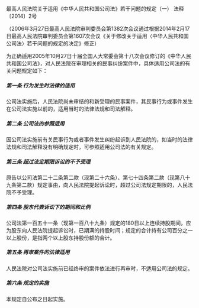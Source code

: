 最高人民法院关于适用《中华人民共和国公司法》若干问题的规定（一）  法释〔2014〕2号

（2006年3月27日最高人民法院审判委员会第1382次会议通过根据2014年2月17日最高人民法院审判委员会第1607次会议《关于修改关于适用〈中华人民共和国公司法〉若干问题的规定的决定》修正）

为正确适用2005年10月27日十届全国人大常委会第十八次会议修订的《中华人民共和国公司法》，对人民法院在审理相关的民事纠纷案件中，具体适用公司法的有关问题规定如下：

##### 第一条  行为发生时法律的适用
公司法实施后，人民法院尚未审结的和新受理的民事案件，其民事行为或事件发生在公司法实施以前的，适用当时的法律法规和司法解释。

##### 第二条  公司法的参照适用
因公司法实施前有关民事行为或者事件发生纠纷起诉到人民法院的，如当时的法律法规和司法解释没有明确规定时，可参照适用公司法的有关规定。

##### 第三条  超过法定期限诉讼的不予受理
原告以公司法第二十二条第二款（现第二十六条）、第七十四条第二款（现第八十九条第二款）规定事由，向人民法院提起诉讼时，超过公司法规定期限的，人民法院不予受理。

##### 第四条  股东代表诉讼下的期间和比例
公司法第一百五十一条（现第一百八十九条）规定的180日以上连续持股期间，应为股东向人民法院提起诉讼时，已期满的持股时间；规定的合计持有公司百分之一以上股份，是指两个以上股东持股份额的合计。

##### 第五条  再审案件的法律适用
人民法院对公司法实施前已经终审的案件依法进行再审时，不适用公司法的规定。

##### 第六条  规定的实施
本规定自公布之日起实施。
